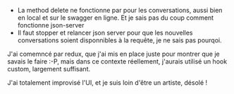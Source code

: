 - La method delete ne fonctionne par pour les conversations, aussi bien en local et sur le swagger en ligne. Et je sais pas du coup comment fonctionne json-server
- Il faut stopper et relancer json server pour que les nouvelles conversations soient disponnibles à la requête, je ne sais pas pourqoi.

J'ai comemncé par redux, que j'ai mis en place juste pour montrer que je savais le faire :-P, mais dans ce contexte réellement, j'aurais utilisé un hook custom, largement suffisant.

J'ai totalement improvisé l'UI, et je suis loin d'être un artiste, désolé !
